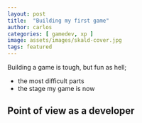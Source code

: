 ```yaml
---
layout: post
title:  "Building my first game"
author: carlos
categories: [ gamedev, xp ]
image: assets/images/skald-cover.jpg
tags: featured
---
```

Building a game is tough, but fun as hell;

- the most difficult parts
- the stage my game is now

## Point of view as a developer

